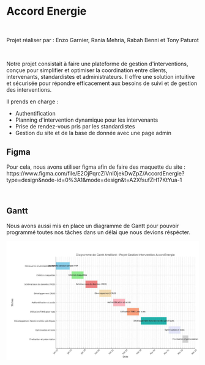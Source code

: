 <h1> Accord Energie </h1>
</br>
<p> Projet réaliser par : Enzo Garnier, Rania Mehria, Rabah Benni et Tony Paturot </p>
</br>
<p> Notre projet consistait à faire une plateforme de gestion d'interventions, conçue pour simplifier et optimiser la coordination entre clients, intervenants, standardistes et administrateurs. Il offre une solution intuitive et sécurisée pour répondre efficacement aux besoins de suivi et de gestion des interventions. </p>

<p> Il prends en charge : </p>
<ul>
  <li> Authentification</li>
  <li> Planning d'intervention dynamique pour les intervenants </li>
  <li> Prise de rendez-vous pris par les standardistes </li>
  <li> Gestion du site et de la base de donnée avec une page admin </li>
</ul>

<h2> Figma </h2>
<p> Pour cela, nous avons utiliser figma afin de faire des maquette du site :  </br> https://www.figma.com/file/E2OjPqrcZiVnI0jekDwZpZ/AccordEnergie?type=design&node-id=0%3A1&mode=design&t=A2XfsufZH17KtYua-1 </p>

</br>

<h2> Gantt </h2>
<p> Nous avons aussi mis en place un diagramme de Gantt pour pouvoir programmé toutes nos tâches dans un délai que nous devions réspécter. </p>

![alt text](https://github.com/Eirewq/AccordEnergie/blob/gantt/Gant.png?raw=true)

</br>
